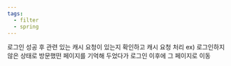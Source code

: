 ```yaml
---
tags:
  - filter
  - spring
---
```



로그인 성공 후 관련 있는 캐시 요청이 있는지 확인하고 캐시 요청 처리
ex) 로그인하지 않은 상태로 방문했떤 페이지를 기억해 두었다가 로그인 이후에 그 페이지로 이동